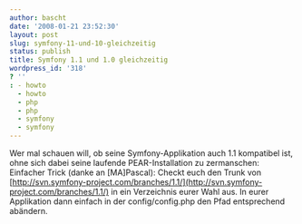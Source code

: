 ```yaml
---
author: bascht
date: '2008-01-21 23:52:30'
layout: post
slug: symfony-11-und-10-gleichzeitig
status: publish
title: Symfony 1.1 und 1.0 gleichzeitig
wordpress_id: '318'
? ''
: - howto
  - howto
  - php
  - php
  - symfony
  - symfony
---
```


Wer mal schauen will, ob seine Symfony-Applikation auch 1.1
kompatibel ist, ohne sich dabei seine laufende PEAR-Installation zu
zermanschen: Einfacher Trick (danke an [MA]Pascal): Checkt euch den
Trunk von
[http://svn.symfony-project.com/branches/1.1/](http://svn.symfony-project.com/branches/1.1/)
in ein Verzeichnis eurer Wahl aus. In eurer Applikation dann
einfach in der config/config.php den Pfad entsprechend abändern.



